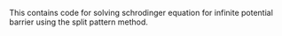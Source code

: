 This contains code for solving schrodinger equation for infinite potential barrier using the split pattern method.
